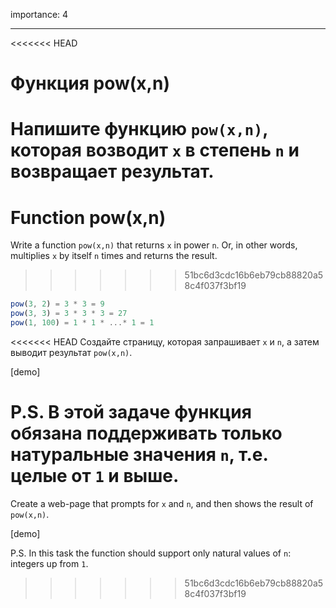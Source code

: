 importance: 4

---

<<<<<<< HEAD
# Функция pow(x,n)

Напишите функцию `pow(x,n)`, которая возводит `x` в степень `n` и возвращает результат.
=======
# Function pow(x,n)

Write a function `pow(x,n)` that returns `x` in power `n`. Or, in other words, multiplies `x` by itself `n` times and returns the result.
>>>>>>> 51bc6d3cdc16b6eb79cb88820a58c4f037f3bf19

```js
pow(3, 2) = 3 * 3 = 9
pow(3, 3) = 3 * 3 * 3 = 27
pow(1, 100) = 1 * 1 * ...* 1 = 1
```

<<<<<<< HEAD
Создайте страницу, которая запрашивает `x` и `n`, а затем выводит результат `pow(x,n)`.

[demo]

P.S. В этой задаче функция обязана поддерживать только натуральные значения `n`, т.е. целые от `1` и выше.
=======
Create a web-page that prompts for `x` and `n`, and then shows the result of `pow(x,n)`.

[demo]

P.S. In this task the function should support only natural values of `n`: integers up from `1`.
>>>>>>> 51bc6d3cdc16b6eb79cb88820a58c4f037f3bf19
